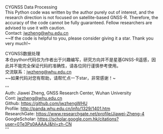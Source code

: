 CYGNSS Data Processing  
This Python code was written by the author purely out of interest, and the research direction is not focused on satellite-based GNSS-R. Therefore, the accuracy of the code cannot be fully guaranteed. Fellow researchers are advised to use it with caution.  
Contact: jwzheng@whu.edu.cn  
~~If the code is helpful to you, please consider giving it a star. Thank you very much!~  
  
CYGNSS数据处理  
本仓python代码仅为作者出于兴趣编写，研究方向并不是星基GNSS-R遥感，因此并不能完全保证代码的准确性，请各位同行谨慎参考使用。  
交流联系：jwzheng@whu.edu.cn  
~~如果代码对您有帮助，请帮忙点一下star，非常感谢！~  
  
'''  
Auth: Jiawei Zheng, GNSS Research Center, Wuhan University  
Cont: jwzheng@whu.edu.cn  
Github: https://github.com/jwzhengWHU  
Profile: http://panda.whu.edu.cn/info/1329/1401.htm  
ResearchGate: https://www.researchgate.net/profile/Jiawei-Zheng-4  
GoogleScholar: https://scholar.google.com.hk/citations?user=0Te3Ps0AAAAJ&hl=zh-CN  
'''

